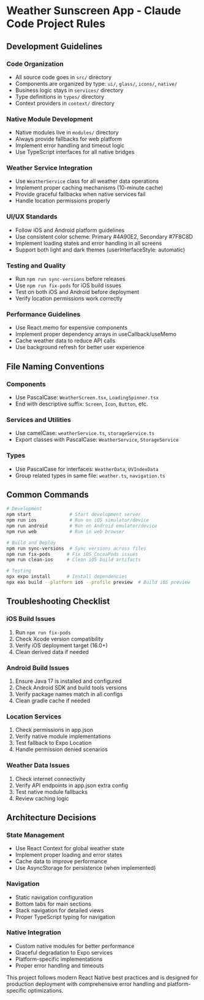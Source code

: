 # Weather Sunscreen App - Claude Code Project Rules

## Development Guidelines

### Code Organization

- All source code goes in `src/` directory
- Components are organized by type: `ui/`, `glass/`, `icons/`, `native/`
- Business logic stays in `services/` directory
- Type definitions in `types/` directory
- Context providers in `context/` directory

### Native Module Development

- Native modules live in `modules/` directory
- Always provide fallbacks for web platform
- Implement error handling and timeout logic
- Use TypeScript interfaces for all native bridges

### Weather Service Integration

- Use `WeatherService` class for all weather data operations
- Implement proper caching mechanisms (10-minute cache)
- Provide graceful fallbacks when native services fail
- Handle location permissions properly

### UI/UX Standards

- Follow iOS and Android platform guidelines
- Use consistent color scheme: Primary #4A90E2, Secondary #7F8C8D
- Implement loading states and error handling in all screens
- Support both light and dark themes (userInterfaceStyle: automatic)

### Testing and Quality

- Run `npm run sync-versions` before releases
- Use `npm run fix-pods` for iOS build issues
- Test on both iOS and Android before deployment
- Verify location permissions work correctly

### Performance Guidelines

- Use React.memo for expensive components
- Implement proper dependency arrays in useCallback/useMemo
- Cache weather data to reduce API calls
- Use background refresh for better user experience

## File Naming Conventions

### Components

- Use PascalCase: `WeatherScreen.tsx`, `LoadingSpinner.tsx`
- End with descriptive suffix: `Screen`, `Icon`, `Button`, etc.

### Services and Utilities

- Use camelCase: `weatherService.ts`, `storageService.ts`
- Export classes with PascalCase: `WeatherService`, `StorageService`

### Types

- Use PascalCase for interfaces: `WeatherData`, `UVIndexData`
- Group related types in same file: `weather.ts`, `navigation.ts`

## Common Commands

```bash
# Development
npm start              # Start development server
npm run ios            # Run on iOS simulator/device
npm run android        # Run on Android emulator/device
npm run web            # Run in web browser

# Build and Deploy
npm run sync-versions  # Sync versions across files
npm run fix-pods      # Fix iOS CocoaPods issues
npm run clean-ios     # Clean iOS build artifacts

# Testing
npx expo install      # Install dependencies
npx eas build --platform ios --profile preview  # Build iOS preview
```

## Troubleshooting Checklist

### iOS Build Issues

1. Run `npm run fix-pods`
2. Check Xcode version compatibility
3. Verify iOS deployment target (16.0+)
4. Clean derived data if needed

### Android Build Issues

1. Ensure Java 17 is installed and configured
2. Check Android SDK and build tools versions
3. Verify package names match in all configs
4. Clean gradle cache if needed

### Location Services

1. Check permissions in app.json
2. Verify native module implementations
3. Test fallback to Expo Location
4. Handle permission denied scenarios

### Weather Data Issues

1. Check internet connectivity
2. Verify API endpoints in app.json extra config
3. Test native module fallbacks
4. Review caching logic

## Architecture Decisions

### State Management

- Use React Context for global weather state
- Implement proper loading and error states
- Cache data to improve performance
- Use AsyncStorage for persistence (when implemented)

### Navigation

- Static navigation configuration
- Bottom tabs for main sections
- Stack navigation for detailed views
- Proper TypeScript typing for navigation

### Native Integration

- Custom native modules for better performance
- Graceful degradation to Expo services
- Platform-specific implementations
- Proper error handling and timeouts

This project follows modern React Native best practices and is designed for production deployment with comprehensive error handling and platform-specific optimizations.
